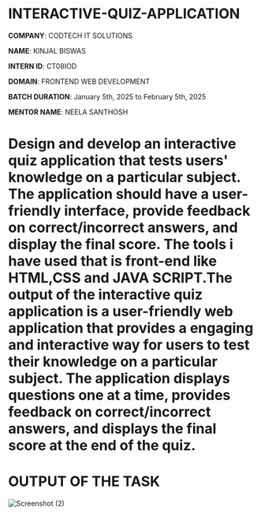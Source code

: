 # INTERACTIVE-QUIZ-APPLICATION

**COMPANY**: CODTECH IT SOLUTIONS

**NAME**: KINJAL BISWAS

**INTERN ID**: CT08IOD

**DOMAIN**: FRONTEND WEB DEVELOPMENT

**BATCH DURATION**:  January 5th, 2025 to February 5th, 2025

**MENTOR NAME**: NEELA SANTHOSH

# Design and develop an interactive quiz application that tests users' knowledge on a particular subject. The application should have a user-friendly interface, provide feedback on correct/incorrect answers, and display the final score. The tools i have used that is front-end like HTML,CSS and JAVA SCRIPT.The output of the interactive quiz application is a user-friendly web application that provides a engaging and interactive way for users to test their knowledge on a particular subject. The application displays questions one at a time, provides feedback on correct/incorrect answers, and displays the final score at the end of the quiz.


# OUTPUT OF THE TASK

![Screenshot (2)](https://github.com/user-attachments/assets/90e3f33c-c90d-4d89-9a32-3ac9a880c6d5)

